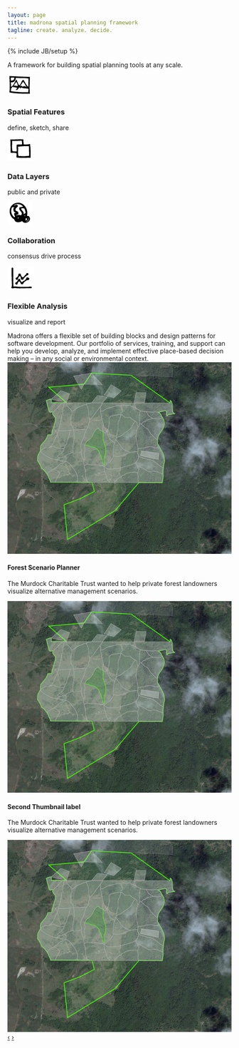 ```yaml
---
layout: page
title: madrona spatial planning framework
tagline: create. analyze. decide.
---
```

{% include JB/setup %}
<div class="row-fluid">
  <div class="span8">
    <div class="row-fluid">
      <p class="madrona-quote">
        A framework for building spatial planning tools at any scale.
      </p>
    </div>
    <div class="bugs">
    <div class="row-fluid">
      <div class="span5">
        <div class="bug">
          <div class="row-fluid">
            <div class="span3"><img src="assets/img/features.png"></div>
            <div class="span9">
              <h3>Spatial Features</h3>
              <p>define, sketch, share</p>
            </div>
          </div>
        </div>
      </div>
      <div class="span5">
        <div class="bug">
          <div class="row-fluid">
            <div class="span3"><img src="assets/img/layers.png"></div>
            <div class="span9">
              <h3>Data Layers</h3>
              <p>public and private</p>
            </div>
          </div>
        </div>
      </div>
    </div>
    <div class="row-fluid">
      <div class="span5">
        <div class="bug">
          <div class="row-fluid">
            <div class="span3"><img src="assets/img/collaboration.png"></div>
            <div class="span9">
              <h3>Collaboration</h3>
              <p>consensus drive process</p>
            </div>
          </div>
        </div>
      </div>
      <div class="span5">
        <div class="bug">
          <div class="row-fluid">
            <div class="span3"><img src="assets/img/analysis.png"></div>
            <div class="span9">
              <h3>Flexible Analysis</h3>
              <p>visualize and report</p>
            </div>
          </div>
        </div>
      </div>
    </div>
  </div>
    <div class="row-fluid">
     Madrona offers a flexible set of building blocks and design patterns for software development. Our portfolio of services, training, and support can help you develop, analyze, and implement effective place-based decision making – in any social or environmental context.
    </div>
  </div>
  <div class="span4">
    <div id="myCarousel" class="carousel">
    <!-- Carousel items -->
      <div class="carousel-inner">
      <div class="active item">
        <img src="assets/img/fsp.png">
        <div class="carousel-caption">
          <h4>Forest Scenario Planner</h4>
          <p>The Murdock Charitable Trust wanted to help private forest landowners visualize alternative management scenarios.</p>
        </div>
      </div>
      <div class="item">
        <img src="assets/img/fsp.png">
        <div class="carousel-caption">
          <h4>Second Thumbnail label</h4>
          <p>The Murdock Charitable Trust wanted to help private forest landowners visualize alternative management scenarios.</p>
        </div>
      </div>
      <div class="item"><img src="assets/img/fsp.png"></div>
    </div>
    <!-- Carousel nav -->
    <a class="carousel-control left" href="#myCarousel" data-slide="prev">&lsaquo;</a>
    <a class="carousel-control right" href="#myCarousel" data-slide="next">&rsaquo;</a>
    </div>
   </div>
</div>


<script>
  $(window).load(function() {
    $('.carousel').carousel({
      interval: 8000
    })
    
  });
</script>